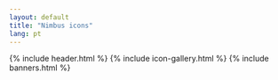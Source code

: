 ```yaml
---
layout: default
title: "Nimbus icons"
lang: pt
---
```


<div class="container"> 
	{% include header.html %}
	{% include icon-gallery.html %}
	{% include banners.html %}
</div>